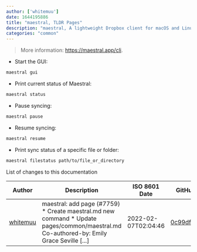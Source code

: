 ```yaml
---
author: ['whitemuu']
date: 1644195886
title: "maestral, TLDR Pages"
description: "maestral, A lightweight Dropbox client for macOS and Linux."
categories: "common"
---
```

> More information: <https://maestral.app/cli>.

- Start the GUI:

```bash
maestral gui
```

- Print current status of Maestral:

```bash
maestral status
```

- Pause syncing:

```bash
maestral pause
```

- Resume syncing:

```bash
maestral resume
```

- Print sync status of a specific file or folder:

```bash
maestral filestatus path/to/file_or_directory
```
List of changes to this documentation


Author | Description | ISO 8601 Date | GitHub link
------|-----|-----|-----
[whitemuu](mailto:angusbike@gmail.com) | maestral: add page (#7759) * Create maestral.md new command * Update pages/common/maestral.md Co-authored-by: Emily Grace Seville [...] | 2022-02-07T02:04:46 | [0c99df4a332e](https://github.com/tldr-pages/tldr/commit/0c99df4a332eb1c12b3617067a0f4c3a32a8feea)

